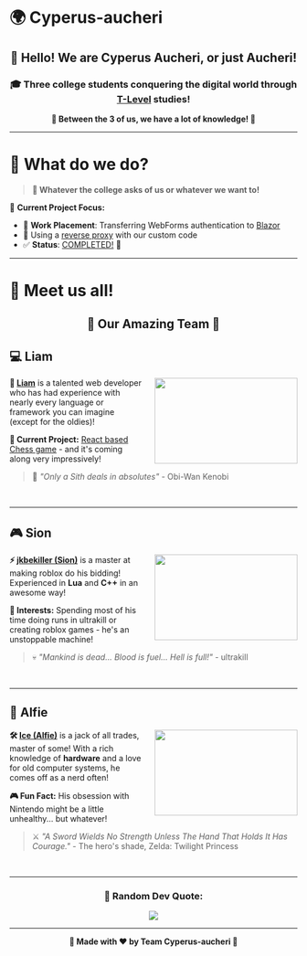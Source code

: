 # 🌍 Cyperus-aucheri

<div align="center">

## 👋 Hello! We are **Cyperus Aucheri**, or just **Aucheri**!

### 🎓 Three college students conquering the digital world through [T-Level](https://www.tlevels.gov.uk/students/subjects/digital-production-design-development) studies!

**🧠 Between the 3 of us, we have a lot of knowledge! 🚀**

</div>

---

# 💼 What do we do?

> **🎯 Whatever the college asks of us or whatever we want to!**

🔧 **Current Project Focus:**

-   📍 **Work Placement**: Transferring WebForms authentication to [Blazor](https://dotnet.microsoft.com/en-us/apps/aspnet/web-apps/blazor)
-   🔄 Using a [reverse proxy](https://github.com/dotnet/yarp) with our custom code
-   ✅ **Status**: [COMPLETED!](https://github.com/Cyperus-aucheri/WebFormsApplicationWithBlazorApplication) 🎉

---

# 👥 Meet us all!

<div align="center">

## 🌟 Our Amazing Team 🌟

</div>

## 💻 Liam

<div align="left">
<img src="https://i.kym-cdn.com/entries/icons/original/000/037/229/onlyasith.jpg" width="250" height="150" align="right" style="margin-left: 20px;">

**🚀 [Liam](https://github.com/liamg2810)** is a talented web developer who has had experience with nearly every language or framework you can imagine (except for the oldies)!

**🎯 Current Project:** [React based Chess game](https://github.com/liamg2810/chess-react) - and it's coming along very impressively!

> 💭 _"Only a Sith deals in absolutes"_ - Obi-Wan Kenobi

</div>

<br clear="right"/>

---

## 🎮 Sion

<div align="left">
<img src="https://i.redd.it/j8pbhmaekz6d1.png" width="250" height="150" align="right" style="margin-left: 20px;">

**⚡ [jkbekiller (Sion)](https://github.com/sions5801)** is a master at making roblox do his bidding! Experienced in **Lua** and **C++** in an awesome way!

**🎯 Interests:** Spending most of his time doing runs in ultrakill or creating roblox games - he's an unstoppable machine!

> 💀 _"Mankind is dead... Blood is fuel... Hell is full!"_ - ultrakill

</div>

<br clear="right"/>

---

## 🔧 Alfie

<div align="left">
<img src="https://static1.thegamerimages.com/wordpress/wp-content/uploads/2019/07/Legend-of-Zelda-Twilight-Princess-Heros-Spirit.jpg?q=50&fit=crop&w=825&dpr=1.5" width="250" height="150" align="right" style="margin-left: 20px;">

**🛠️ [Ice (Alfie)](https://github.com/5upern1ce)** is a jack of all trades, master of some! With a rich knowledge of **hardware** and a love for old computer systems, he comes off as a nerd often!

**🎮 Fun Fact:** His obsession with Nintendo might be a little unhealthy... but whatever!

> ⚔️ _"A Sword Wields No Strength Unless The Hand That Holds It Has Courage."_ - The hero's shade, Zelda: Twilight Princess

</div>

<br clear="right"/>

---

<div align="center">

### 🎯 Random Dev Quote:

![](https://quotes-github-readme.vercel.app/api?type=horizontal&theme=radical)

---

<p align="center">
  <b>🌟 Made with ❤️ by Team Cyperus-aucheri 🌟</b>
</p>

</div>
